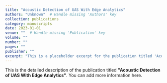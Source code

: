```yaml
---
title: "Acoustic Detection of UAS With Edge Analytics"
authors: "Unknown"  # Handle missing 'Authors' key
collection: publications
category: manuscripts
date: 2023-01-01
venue: ""  # Handle missing 'Publication' key
volume: ""
number: ""
pages: ""
publisher: ""
excerpt: "This is a placeholder excerpt for the publication titled 'Acoustic Detection of UAS With Edge Analytics'."
---
```


This is the detailed description of the publication titled **"Acoustic Detection of UAS With Edge Analytics"**. You can add more information here.
